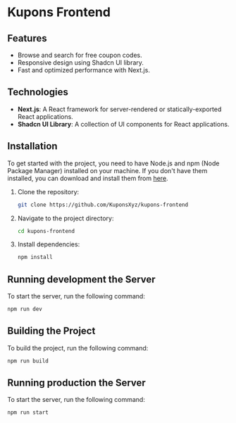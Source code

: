 # Kupons Frontend

## Features

- Browse and search for free coupon codes.
- Responsive design using Shadcn UI library.
- Fast and optimized performance with Next.js.

## Technologies

- **Next.js**: A React framework for server-rendered or statically-exported React applications.
- **Shadcn UI Library**: A collection of UI components for React applications.

## Installation

To get started with the project, you need to have Node.js and npm (Node Package Manager) installed on your machine. If you don't have them installed, you can download and install them from [here](https://nodejs.org/).

1. Clone the repository:
   ```bash
   git clone https://github.com/KuponsXyz/kupons-frontend
   ```
2. Navigate to the project directory:
   ```bash
   cd kupons-frontend
   ```
3. Install dependencies:
   ```bash
   npm install
   ```

## Running development the Server

To start the server, run the following command:

```bash
npm run dev
```

## Building the Project

To build the project, run the following command:

```bash
npm run build
```

## Running production the Server

To start the server, run the following command:

```bash
npm run start
```